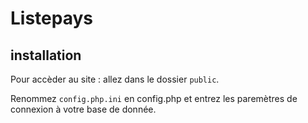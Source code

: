 # Listepays

## installation

Pour accèder au site : allez dans le dossier `public`.

Renommez `config.php.ini` en config.php et entrez les paremètres de connexion à votre base de donnée.